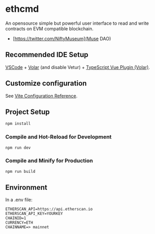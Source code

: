 # ethcmd

An opensource simple but powerful user interface to read and write contracts on EVM compatible blockchain.

* [https://twitter.com/NiftyMuseum](Muse DAO)

## Recommended IDE Setup

[VSCode](https://code.visualstudio.com/) + [Volar](https://marketplace.visualstudio.com/items?itemName=Vue.volar) (and disable Vetur) + [TypeScript Vue Plugin (Volar)](https://marketplace.visualstudio.com/items?itemName=Vue.vscode-typescript-vue-plugin).

## Customize configuration

See [Vite Configuration Reference](https://vitejs.dev/config/).

## Project Setup

```sh
npm install
```

### Compile and Hot-Reload for Development

```sh
npm run dev
```

### Compile and Minify for Production

```sh
npm run build
```

## Environment

In a .env file:

```
ETHERSCAN_API=https://api.etherscan.io
ETHERSCAN_API_KEY=YOURKEY
CHAINID=1
CURRENCY=ETH
CHAINNAME=> mainnet
```

##
